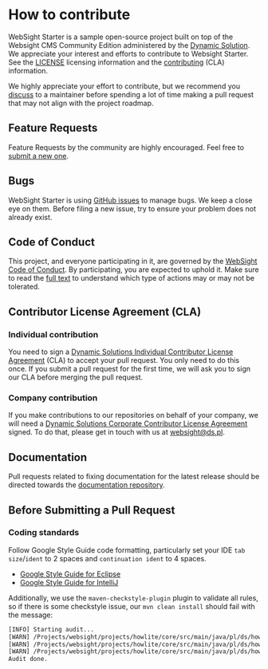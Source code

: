 # How to contribute
WebSight Starter is a sample open-source project built on top of the Websight CMS Community Edition administered by the [Dynamic Solution](https://www.ds.pl/). We appreciate your interest and efforts to contribute to Websight Starter. See the [LICENSE](./LICENSE) licensing information and the [contributing](#contributor-license-agreement-cla) (CLA) information.

We highly appreciate your effort to contribute, but we recommend you [discuss](https://github.com/websight-io/starter/discussions) to a maintainer before spending a lot of time making a pull request that may not align with the project roadmap.

## Feature Requests
Feature Requests by the community are highly encouraged. Feel free to [submit a new one](https://github.com/websight-io/starter/issues/new?assignees=&labels=&template=feature_request.md&title=).

## Bugs
WebSight Starter is using [GitHub issues](https://github.com/websight-io/starter/issues) to manage bugs. We keep a close eye on them. Before filing a new issue, try to ensure your problem does not already exist.

## Code of Conduct
This project, and everyone participating in it, are governed by the [WebSight Code of Conduct](CODE_OF_CONDUCT.md). By participating, you are expected to uphold it. Make sure to read the [full text](CODE_OF_CONDUCT.md) to understand which type of actions may or may not be tolerated.

## Contributor License Agreement (CLA)

### Individual contribution

You need to sign a [Dynamic Solutions Individual Contributor License Agreement](https://docs.websight.io/product/cla/individual/v1/) (CLA) to accept your pull request. You only need to do this once. If you submit a pull request for the first time, we will ask you to sign our CLA before merging the pull request.

### Company contribution

If you make contributions to our repositories on behalf of your company, we will need a [Dynamic Solutions Corporate Contributor License Agreement](https://docs.websight.io/product/cla/corporate/v1/) signed. To do that, please get in touch with us at [websight@ds.pl](mailto:websight@ds.pl).

## Documentation

Pull requests related to fixing documentation for the latest release should be directed towards the [documentation repository](https://github.com/websight-io/docs).

## Before Submitting a Pull Request

### Coding standards

Follow Google Style Guide code formatting, particularly set your IDE `tab size`/`ident` to 2 spaces 
and `continuation ident` to 4 spaces.
  - [Google Style Guide for Eclipse](https://raw.githubusercontent.com/google/styleguide/gh-pages/eclipse-java-google-style.xml)
  - [Google Style Guide for IntelliJ](https://raw.githubusercontent.com/google/styleguide/gh-pages/intellij-java-google-style.xml)

Additionally, we use the `maven-checkstyle-plugin` plugin to validate all rules, so if there is some
checkstyle issue, our `mvn clean install` should fail with the message:

```bash
[INFO] Starting audit...
[WARN] /Projects/websight/projects/howlite/core/src/main/java/pl/ds/howlite/components/models/AccordionItemComponent.java:12:8: 'member def modifier' has incorrect indentation level 7, expected level should be 2. [Indentation]
[WARN] /Projects/websight/projects/howlite/core/src/main/java/pl/ds/howlite/components/models/AccordionItemComponent.java:13:3: Annotation 'Inject' have incorrect indentation level 2, expected level should be 7. [AnnotationLocationVariables]
[WARN] /Projects/websight/projects/howlite/core/src/main/java/pl/ds/howlite/components/models/AccordionItemComponent.java:14:3: Annotation 'Default' have incorrect indentation level 2, expected level should be 7. [AnnotationLocationVariables]
Audit done.
```

